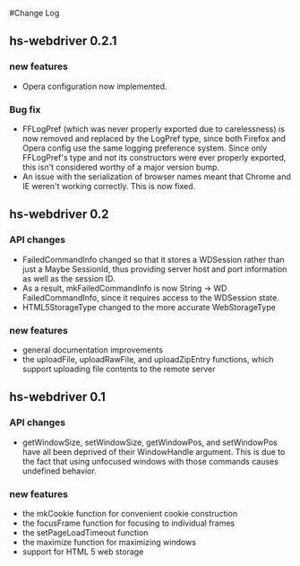 #Change Log

## hs-webdriver 0.2.1

### new features
* Opera configuration now implemented.

### Bug fix
* FFLogPref (which was never properly exported due to carelessness) is now removed and replaced by the LogPref type, since both Firefox and Opera config use the same logging preference system. Since only FFLogPref's type and not its constructors were ever properly exported, this isn't considered worthy of a major version bump.
* An issue with the serialization of browser names meant that Chrome and IE weren't working correctly. This is now fixed.

## hs-webdriver 0.2

### API changes
* FailedCommandInfo changed so that it stores a WDSession rather than just a Maybe SessionId, thus providing server host and port information as well as the session ID.
* As a result, mkFailedCommandInfo is now String -> WD FailedCommandInfo, since it requires access to the WDSession state.
* HTML5StorageType changed to the more accurate WebStorageType

### new features
* general documentation improvements
* the uploadFile, uploadRawFile, and uploadZipEntry functions, which support uploading file contents to the remote server

## hs-webdriver 0.1

### API changes
* getWindowSize, setWindowSize, getWindowPos, and setWindowPos have all been deprived of their WindowHandle argument. This is due to the fact that using unfocused windows with those commands causes undefined behavior. 

### new features
* the mkCookie function for convenient cookie construction
* the focusFrame function for focusing to individual frames
* the setPageLoadTimeout function
* the maximize function for maximizing windows
* support for HTML 5 web storage
